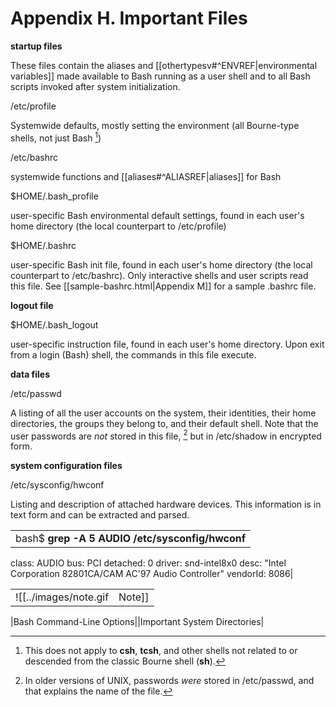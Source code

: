 # Appendix H. Important Files

**startup files**

These files contain the aliases and [[othertypesv#^ENVREF|environmental variables]] made available to Bash running as a user shell and to all Bash scripts invoked after system initialization.

/etc/profile

Systemwide defaults, mostly setting the environment (all Bourne-type shells, not just Bash [^1])

/etc/bashrc

systemwide functions and [[aliases#^ALIASREF|aliases]] for Bash

$HOME/.bash_profile

user-specific Bash environmental default settings, found in each user's home directory (the local counterpart to /etc/profile)

$HOME/.bashrc

user-specific Bash init file, found in each user's home directory (the local counterpart to /etc/bashrc). Only interactive shells and user scripts read this file. See [[sample-bashrc.html|Appendix M]] for a sample .bashrc file.

**logout file**

$HOME/.bash_logout

user-specific instruction file, found in each user's home directory. Upon exit from a login (Bash) shell, the commands in this file execute.

**data files**

/etc/passwd

A listing of all the user accounts on the system, their identities, their home directories, the groups they belong to, and their default shell. Note that the user passwords are _not_ stored in this file, [^2] but in /etc/shadow in encrypted form.

**system configuration files**

/etc/sysconfig/hwconf

Listing and description of attached hardware devices. This information is in text form and can be extracted and parsed.

|   |
|---|
|bash$ **grep -A 5 AUDIO /etc/sysconfig/hwconf**	      
class: AUDIO
 bus: PCI
 detached: 0
 driver: snd-intel8x0
 desc: "Intel Corporation 82801CA/CAM AC'97 Audio Controller"
 vendorId: 8086|

|   |   |
|---|---|
|![[../images/note.gif|Note]]|This file is present on Red Hat and Fedora Core installations, but may be missing from other distros.|

[^1]: This does not apply to **csh**, **tcsh**, and other shells not related to or descended from the classic Bourne shell (**sh**).
[^2]: In older versions of UNIX, passwords _were_ stored in /etc/passwd, and that explains the name of the file.

|Bash Command-Line Options||Important System Directories|